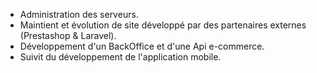 * Administration des serveurs.
* Maintient et évolution de site développé par des partenaires externes (Prestashop & Laravel).
* Développement d'un BackOffice et d'une Api e-commerce.
* Suivit du développement de l'application mobile.